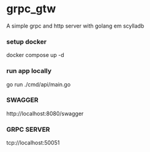 # grpc_gtw
A simple grpc and http server with golang em scylladb


### setup docker
docker compose up -d

### run app locally
go run ./cmd/api/main.go


### SWAGGER
http://localhost:8080/swagger


### GRPC SERVER
tcp://localhost:50051